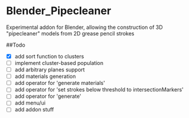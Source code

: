 # Blender_Pipecleaner
Experimental addon for Blender, allowing the construction of 3D "pipecleaner" models from 2D grease pencil strokes



##Todo

- [x] add sort function to clusters
- [ ] implement cluster-based population
- [ ] add arbitrary planes support
- [ ] add materials generation
- [ ] add operator for 'generate materials'
- [ ] add operator for 'set strokes below threshold to intersectionMarkers'
- [ ] add operator for 'generate'
- [ ] add menu/ui
- [ ] add addon stuff
